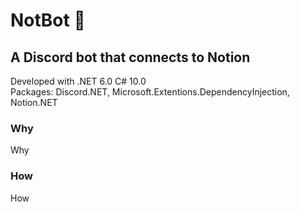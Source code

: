 # NotBot 🤖  

## A Discord bot that connects to Notion  

Developed with .NET 6.0 C# 10.0  
Packages: Discord.NET, Microsoft.Extentions.DependencyInjection, Notion.NET  

### Why    
Why  

### How  
How
